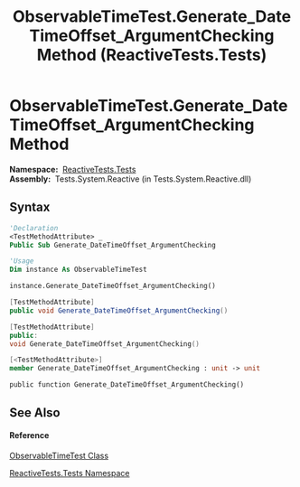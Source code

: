 ﻿---
title: ObservableTimeTest.Generate_DateTimeOffset_ArgumentChecking Method  (ReactiveTests.Tests)
TOCTitle: Generate_DateTimeOffset_ArgumentChecking Method
ms:assetid: M:ReactiveTests.Tests.ObservableTimeTest.Generate_DateTimeOffset_ArgumentChecking
ms:mtpsurl: https://msdn.microsoft.com/en-us/library/reactivetests.tests.observabletimetest.generate_datetimeoffset_argumentchecking(v=VS.103)
ms:contentKeyID: 36619900
ms.date: 06/28/2011
mtps_version: v=VS.103
f1_keywords:
- ReactiveTests.Tests.ObservableTimeTest.Generate_DateTimeOffset_ArgumentChecking
dev_langs:
- CSharp
- JScript
- VB
- FSharp
- c++
---

# ObservableTimeTest.Generate\_DateTimeOffset\_ArgumentChecking Method

**Namespace:**  [ReactiveTests.Tests](hh289046\(v=vs.103\).md)  
**Assembly:**  Tests.System.Reactive (in Tests.System.Reactive.dll)

## Syntax

``` vb
'Declaration
<TestMethodAttribute> _
Public Sub Generate_DateTimeOffset_ArgumentChecking
```

``` vb
'Usage
Dim instance As ObservableTimeTest

instance.Generate_DateTimeOffset_ArgumentChecking()
```

``` csharp
[TestMethodAttribute]
public void Generate_DateTimeOffset_ArgumentChecking()
```

``` c++
[TestMethodAttribute]
public:
void Generate_DateTimeOffset_ArgumentChecking()
```

``` fsharp
[<TestMethodAttribute>]
member Generate_DateTimeOffset_ArgumentChecking : unit -> unit 
```

``` jscript
public function Generate_DateTimeOffset_ArgumentChecking()
```

## See Also

#### Reference

[ObservableTimeTest Class](hh315045\(v=vs.103\).md)

[ReactiveTests.Tests Namespace](hh289046\(v=vs.103\).md)

